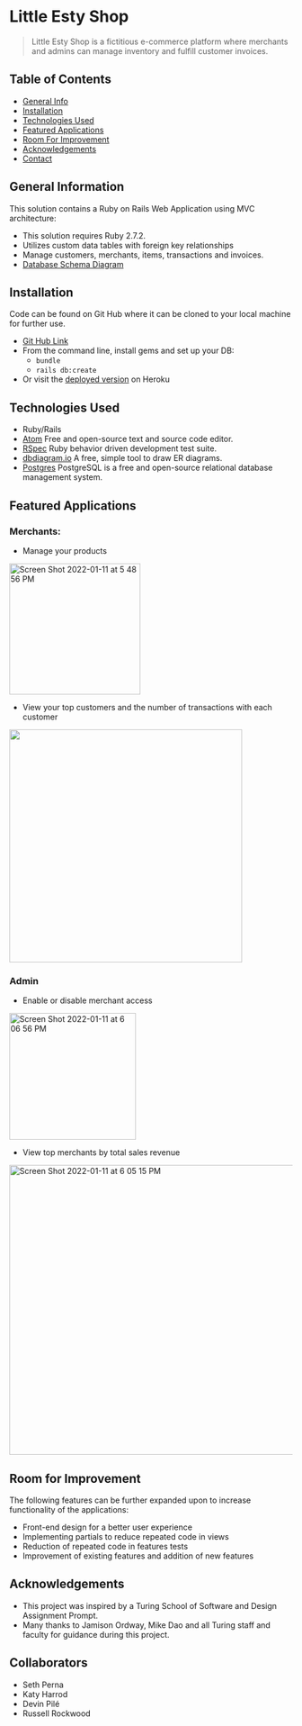 # Little Esty Shop
> Little Esty Shop is a fictitious e-commerce platform where merchants and admins can manage inventory and fulfill customer invoices.
## Table of Contents
* [General Info](#general-information)
* [Installation](#installation)
* [Technologies Used](#technologies-used)
* [Featured Applications](#featured-applications)
* [Room For Improvement](#room-for-improvement)
* [Acknowledgements](#acknowledgements)
* [Contact](#contact)

## General Information
This solution contains a Ruby on Rails Web Application using MVC architecture:
- This solution requires Ruby 2.7.2.
- Utilizes custom data tables with foreign key relationships
- Manage customers, merchants, items, transactions and invoices.
- [Database Schema Diagram](https://dbdiagram.io/d/61b0e0908c901501c0e724a4)

## Installation
Code can be found on Git Hub where it can be cloned to your local machine for further use.
- [Git Hub Link](https://github.com/russellrockwood/MaintenanceTracker)
- From the command line, install gems and set up your DB:
    * `bundle`
    * `rails db:create`
- Or visit the [deployed version]() on Heroku

## Technologies Used
- Ruby/Rails
- [Atom](https://visualstudio.microsoft.com/downloads/) Free and open-source text and source code editor.
- [RSpec](https://rspec.info/) Ruby behavior driven development test suite.
- [dbdiagram.io](https://dbdiagram.io/home) A free, simple tool to draw ER diagrams.
- [Postgres](https://www.postgresql.org/) PostgreSQL is a free and open-source relational database management system. 

## Featured Applications
### Merchants:
 * Manage your products 
 
 <img width="233" alt="Screen Shot 2022-01-11 at 5 48 56 PM" src="https://user-images.githubusercontent.com/63167887/149033760-39b4a973-3d74-41ee-b210-d6510d58de6f.png">
 
 * View your top customers and the number of transactions with each customer 
 
  <img width="414" src="https://user-images.githubusercontent.com/63167887/149033746-6e109fd4-fac1-4459-8af2-64a97ec15960.png">

### Admin
 - Enable or disable merchant access

<img width="225" alt="Screen Shot 2022-01-11 at 6 06 56 PM" src="https://user-images.githubusercontent.com/63167887/149035557-cf8557aa-3847-4f44-9eaa-faf7911b64a2.png">

- View top merchants by total sales revenue

<img width="515" alt="Screen Shot 2022-01-11 at 6 05 15 PM" src="https://user-images.githubusercontent.com/63167887/149035553-54a4e43f-b4c9-4e42-91a2-6db42413ef5e.png">

## Room for Improvement

The following features can be further expanded upon to increase functionality of the applications:
- Front-end design for a better user experience
- Implementing partials to reduce repeated code in views
- Reduction of repeated code in features tests
- Improvement of existing features and addition of new features

## Acknowledgements
- This project was inspired by a Turing School of Software and Design Assignment Prompt.
- Many thanks to Jamison Ordway, Mike Dao and all Turing staff and faculty for guidance during this project.

## Collaborators
- Seth Perna 
- Katy Harrod 
- Devin Pilé 
- Russell Rockwood
